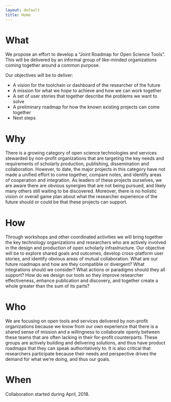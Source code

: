 ```yaml
---
layout: default
title: Home
---
```


# What
We propose an effort to develop a “Joint Roadmap for Open Science Tools”. This will be delivered by an informal group of like-minded organizations coming together around a common purpose.

Our objectives will be to deliver:
* A vision for the toolchain or dashboard of the researcher of the future
* A mission for what we hope to achieve and how we can work together
* A set of user stories that together describe the problems we want to solve
* A preliminary roadmap for how the known existing projects can come together 
* Next steps

# Why
There is a growing category of open science technologies and services stewarded by non-profit organizations that are targeting the key needs and requirements of scholarly production, publishing, dissemination and collaboration. However, to date, the major projects in this category have not made a unified effort to come together, compare notes, and identify areas of cooperation and integration. As leaders of these projects ourselves, we are aware there are obvious synergies that are not being pursued, and likely many others still waiting to be discovered. Moreover, there is no holistic vision or overall game plan about what the researcher experience of the future should or could be that these projects can support.

# How
Through workshops and other coordinated activities we will bring together the key technology organizations and researchers who are actively involved in the design and production of open scholarly infrastructure. Our objective will be to explore shared goals and outcomes, develop cross-platform user stories, and identify obvious areas of mutual collaboration. What are our future roadmaps and how are they compatible or divergent? What integrations should we consider? What actions or paradigms should they all support? How do we design our tools so they improve researcher effectiveness, enhance publication and discovery, and together create a whole greater than the sum of its parts?

# Who
We are focusing on open tools and services delivered by non-profit organizations because we know from our own experience that there is a shared sense of mission and a willingness to collaborate openly between these teams that are often lacking in their for-profit counterparts. These groups are actively building and delivering solutions, and thus have product roadmaps that they can speak authoritatively to. It is also critical that researchers participate because their needs and perspective drives the demand for what we’re doing, and thus our goals.

# When
Collaboration started during April, 2018.
